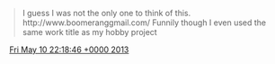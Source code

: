 > I guess I was not the only one to think of this\. http://www\.boomeranggmail\.com/ Funnily though I even used the same work title as my hobby project

<img src="../../media/tweet.ico" width="12" /> [Fri May 10 22:18:46 +0000 2013](https://twitter.com/DromerDenker/status/332983074163929089)